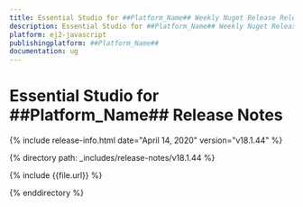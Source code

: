 ```yaml
---
title: Essential Studio for ##Platform_Name## Weekly Nuget Release Release Notes  
description: Essential Studio for ##Platform_Name## Weekly Nuget Release Release Notes  
platform: ej2-javascript
publishingplatform: ##Platform_Name##
documentation: ug
---
```


# Essential Studio for  ##Platform_Name##  Release Notes  

{% include release-info.html date="April 14, 2020"   version="v18.1.44"  %} 

{% directory path: _includes/release-notes/v18.1.44 %}

{% include {{file.url}} %}

{% enddirectory %}
